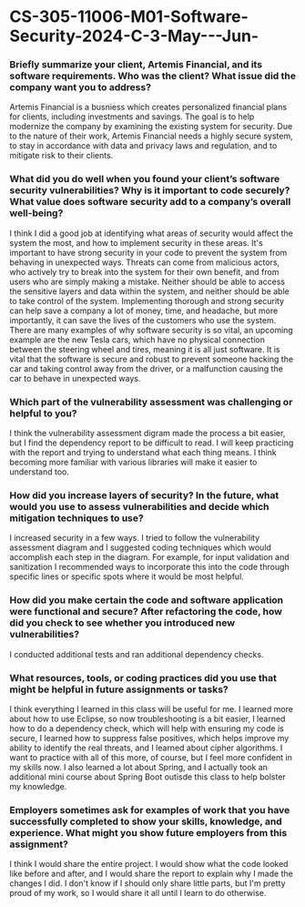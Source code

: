 # CS-305-11006-M01-Software-Security-2024-C-3-May---Jun-

<h3>Briefly summarize your client, Artemis Financial, and its software requirements. Who was the client? What issue did the company want you to address?</h3>
<p>Artemis Financial is a busniess which creates personalized financial plans for clients, including investments and savings. The goal is to help modernize the company by examining the existing system for security. Due to the nature of their work, Artemis Financial needs a highly secure system, to stay in accordance with data and privacy laws and regulation, and to mitigate risk to their clients.</p>
<h3>What did you do well when you found your client’s software security vulnerabilities? Why is it important to code securely? What value does software security add to a company’s overall well-being?</h3>
<p>I think I did a good job at identifying what areas of security would affect the system the most, and how to implement security in these areas. It's important to have strong security in your code to prevent the system from behaving in unexpected ways. Threats can come from malicious actors, who actively try to break into the system for their own benefit, and from users who are simply making a mistake. Neither should be able to access the sensitive layers and data within the system, and neither should be able to take control of the system. Implementing thorough and strong security can help save a company a lot of money, time, and headache, but more importantly, it can save the lives of the customers who use the system. There are many examples of why software security is so vital, an upcoming example are the new Tesla cars, which have no physical connection between the steering wheel and tires, meaning it is all just software. It is vital that the software is secure and robust to prevent someone hacking the car and taking control away from the driver, or a malfunction causing the car to behave in unexpected ways.</p>
<h3>Which part of the vulnerability assessment was challenging or helpful to you?</h3>
<p>I think the vulnerability assessment digram made the process a bit easier, but I find the dependency report to be difficult to read. I will keep practicing with the report and trying to understand what each thing means. I think becoming more familiar with various libraries will make it easier to understand too.</p>
<h3>How did you increase layers of security? In the future, what would you use to assess vulnerabilities and decide which mitigation techniques to use?</h3>
<p>I increased security in a few ways. I tried to follow the vulnerability assessment diagram and I suggested coding techniques which would accomplish each step in the diagram. For example, for input validation and sanitization I recommended ways to incorporate this into the code through specific lines or specific spots where it would be most helpful.</p>
<h3>How did you make certain the code and software application were functional and secure? After refactoring the code, how did you check to see whether you introduced new vulnerabilities?</h3>
<p>I conducted additional tests and ran additional dependency checks.</p>
<h3>What resources, tools, or coding practices did you use that might be helpful in future assignments or tasks?</h3>
<p>I think everything I learned in this class will be useful for me. I learned more about how to use Eclipse, so now troubleshooting is a bit easier, I learned how to do a dependency check, which will help with ensuring my code is secure, I learned how to suppress false positives, which helps improve my ability to identify the real threats, and I learned about cipher algorithms. I want to practice with all of this more, of course, but I feel more confident in my skills now. I also learned a lot about Spring, and I actually took an additional mini course about Spring Boot outisde this class to help bolster my knowledge.</p>
<h3>Employers sometimes ask for examples of work that you have successfully completed to show your skills, knowledge, and experience. What might you show future employers from this assignment?</h3>
<p>I think I would share the entire project. I would show what the code looked like before and after, and I would share the report to explain why I made the changes I did. I don't know if I should only share little parts, but I'm pretty proud of my work, so I would share it all until I learn to do otherwise.</p>
